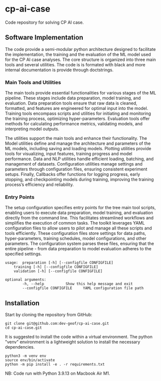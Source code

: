# cp-ai-case

Code repository for solving CP AI case. 

## Software Implementation

The code provide a semi-modular python architecture designed to facilitate the implementation, the training and the evaluation of the ML model used for the CP AI case analyses. The core structure is organized into three main tools and several utilities. The code is is formated with black and more internal documentation is provide through doctstrings. 

### Main Tools and Utilities

The main tools provide essential functionalities for various stages of the ML pipeline. These stages include data preparation, model training, and evaluation. Data preparation tools ensure that raw data is cleaned, formatted, and features are engineered for optimal input into the model. Training tools encompass scripts and utilities for initiating and monitoring the training process, optimizing hyper-parameters. Evaluation tools offer methods for calculating performance metrics, validating models, and interpreting model outputs.

The utilities support the main tools and enhance their functionality. The Model utilities define and manage the architecture and parameters of the ML models, including saving and loading models. Plotting utilities provide tools for visualizing, input features, training progress and model performance. Data and NLP utilities handle efficient loading, batching, and management of datasets. Configuration utilities manage settings and parameters through configuration files, ensuring consistent experiment setups. Finally, Callbacks offer functions for logging progress, early stopping, and checkpointing models during training, improving the training process’s efficiency and reliability.

### Entry Points

The setup configuration specifies entry points for the tree main tool scripts, enabling users to execute data preparation, model training, and evaluation directly from the command line. This facilitates streamlined workflows and simplifies the execution of common tasks. The toolkit leverages YAML configuration files to allow users to pilot and manage all these scripts and tools efficiently. These configuration files store settings for data paths, hyper-parameters, training schedules, model configurations, and other parameters. The configuration system parses these files, ensuring that the entire pipeline - from data preparation to model evaluation adheres to the specified settings.

```
usage: 	preparation [-h] [--configfile CONFIGFILE]
	training [-h] [--configfile CONFIGFILE]
	validation [-h] [--configfile CONFIGFILE]

optional arguments:
		-h, --help 			Show this help message and exit
		--configfile CONFIGFILE 	YAML configuration file path
```

## Installation

Start by cloning the repository from GitHub:
```
git clone git@github.com:dev-geof/cp-ai-case.git
cd cp-ai-case.git
```
It is suggested to install the code within a virtual environment. The python "venv" environment is a lightweight solution to install the necessary dependencies.
```
python3 -m venv env
source env/bin/activate
python -m pip install -e . -r requirements.txt
```


NB: Code run with Python 3.9.13 on Macbook Air M1. 

